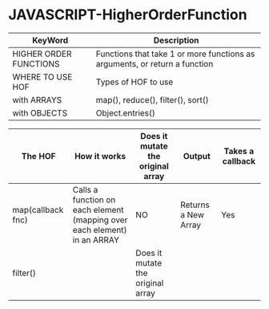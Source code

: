 # JAVASCRIPT-HigherOrderFunction


|KeyWord|Description|
|----|-----|
|HIGHER ORDER FUNCTIONS|Functions that take 1 or more functions as arguments, or return a function|
|WHERE TO USE HOF| Types of HOF to use |
|with ARRAYS| map(), reduce(), filter(), sort()|
|with OBJECTS|Object.entries()|

|The HOF|How it works| Does it mutate the original array| Output | Takes a callback|
|---|----|----|----|----|
|map(callback fnc)|Calls a function on each element (mapping over each element) in an ARRAY| NO| Returns a New Array | Yes |
|filter()|| Does it mutate the original array||

